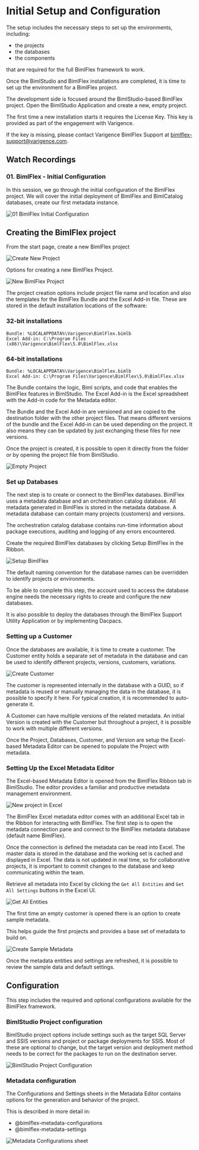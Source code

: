 # Initial Setup and Configuration

The setup includes the necessary steps to set up the environments, including:

* the projects
* the databases
* the components

that are required for the full BimlFlex framework to work.

Once the BimlStudio and BimlFlex installations are completed, it is time to set up the environment for a BimlFlex project.

The development side is focused around the BimlStudio-based BimlFlex project. Open the BimlStudio Application and create a new, empty project.

The first time a new installation starts it requires the License Key. This key is provided as part of the engagement with Varigence.

If the key is missing, please contact Varigence BimlFlex Support at [bimlflex-support@varigence.com](mailto:bimlflex-support@varigence.com).

## Watch Recordings

### 01. BimlFlex - Initial Configuration

In this session, we go through the initial configuration of the BimlFlex project. We will cover the initial deployment of BimlFlex and BimlCatalog databases, create our first metadata instance.

![01 BimlFlex Initial Configuration](https://www.youtube.com/watch?v=qhDTwv-jYKc?rel=0&autoplay=0)

## Creating the BimlFlex project

From the start page, create a new BimlFlex project

![Create New Project](images/bimlflex-ss-v5-create-new-project.png "Create New Project")

Options for creating a new BimlFlex Project.

![New BimlFlex Project](images/bimlflex-ss-v5-new-bimlflex-project.png "New BimlFlex Project")

The project creation options include project file name and location and also the templates for the BimlFlex Bundle and the Excel Add-in file. These are stored in the default installation locations of the software:

### 32-bit installations

```batchfile
Bundle: %LOCALAPPDATA%\Varigence\BimlFlex.bimlb
Excel Add-in: C:\Program Files (x86)\Varigence\BimlFlex\5.0\BimlFlex.xlsx
```

### 64-bit installations

```batchfile
Bundle: %LOCALAPPDATA%\Varigence\BimlFlex.bimlb
Excel Add-in: C:\Program Files\Varigence\BimlFlex\5.0\BimlFlex.xlsx
```

The Bundle contains the logic, Biml scripts, and code that enables the BimlFlex features in BimlStudio. The Excel Add-in is the Excel spreadsheet with the Add-in code for the Metadata editor.

The Bundle and the Excel Add-in are versioned and are copied to the destination folder with the other project files. That means different versions of the bundle and the Excel Add-in can be used depending on the project. It also means they can be updated by just exchanging these files for new versions.

Once the project is created, it is possible to open it directly from the folder or by opening the project file from BimlStudio.

![Empty Project](images/bimlflex-ss-v5-empty-project.png "Empty Project")

### Set up Databases

The next step is to create or connect to the BimlFlex databases. BimlFlex uses a metadata database and an orchestration catalog database. All metadata generated in BimlFlex is stored in the metadata database. A metadata database can contain many projects (customers) and versions.

The orchestration catalog database contains run-time information about package executions, auditing and logging of any errors encountered.

Create the required BimlFlex databases by clicking Setup BimlFlex in the Ribbon.

![Setup BimlFlex](images/bimlflex-ss-v5-setup-bimlflex.png "Setup BimlFlex")

The default naming convention for the database names can be overridden to identify projects or environments.

To be able to complete this step, the account used to access the database engine needs the necessary rights to create and configure the new databases.

It is also possible to deploy the databases through the BimlFlex Support Utility Application or by implementing Dacpacs.

### Setting up a Customer

Once the databases are available, it is time to create a customer. The Customer entity holds a separate set of metadata in the database and can be used to identify different projects, versions, customers, variations.

![Create Customer](images/bimlflex-ss-v5-create-customer.png "Create Customer")

The customer is represented internally in the database with a GUID, so if metadata is reused or manually managing the data in the database, it is possible to specify it here. For typical creation, it is recommended to auto-generate it.

A Customer can have multiple versions of the related metadata. An initial Version is created with the Customer but throughout a project, it is possible to work with multiple different versions.

Once the Project, Databases, Customer, and Version are setup the Excel-based Metadata Editor can be opened to populate the Project with metadata.

### Setting Up the Excel Metadata Editor

The Excel-based Metadata Editor is opened from the BimlFlex Ribbon tab in BimlStudio. The editor provides a familiar and productive metadata management environment.

![New project in Excel](images/bimlflex-ss-v5-excel-new-project.png "New project in Excel")

The BimlFlex Excel metadata editor comes with an additional Excel tab in the Ribbon for interacting with BimlFlex. The first step is to open the metadata connection pane and connect to the BimlFlex metadata database (default name BimlFlex).

Once the connection is defined the metadata can be read into Excel. The master data is stored in the database and the working set is cached and displayed in Excel. The data is not updated in real time, so for collaborative projects, it is important to commit changes to the database and keep communicating within the team.

Retrieve all metadata into Excel by clicking the `Get All Entities` and `Get All Settings` buttons in the Excel UI.

![Get All Entities](images/bimlflex-ss-v5-excel-get-all-entities.png "Get All Entities")

The first time an empty customer is opened there is an option to create sample metadata.

This helps guide the first projects and provides a base set of metadata to build on.

![Create Sample Metadata](images/bimlflex-ss-v5-excel-create-sample-metadata.png "Create Sample Metadata")

Once the metadata entities and settings are refreshed, it is possible to review the sample data and default settings.

## Configuration

This step includes the required and optional configurations available for the BimlFlex framework.

### BimlStudio Project configuration

BimlStudio project options include settings such as the target SQL Server and SSIS versions and project or package deployments for SSIS. Most of these are optional to change, but the target version and deployment method needs to be correct for the packages to run on the destination server.

![BimlStudio Project Configuration](images/bimlstudio-ss-v5-project-configuration.png "BimlStudio Project Configuration")

### Metadata configuration

The Configurations and Settings sheets in the Metadata Editor contains  options for the generation and behavior of the project.

This is described in more detail in:

* @bimlflex-metadata-configurations
* @bimlflex-metadata-settings

![Metadata Configurations sheet](images/bimlflex-ss-v5-excel-configurations-sheet.png "Metadata Configurations sheet")
